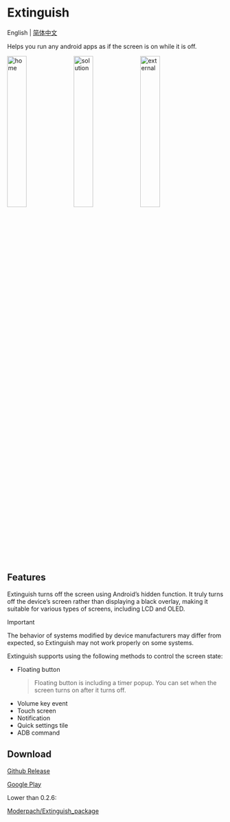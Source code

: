 # Extinguish

English
|
[简体中文](https://github.com/Moderpach/Extinguish/blob/master/README_ZH_CN.md)

Helps you run any android apps as if the screen is on while it is off.

<div align="left">
<img src="https://raw.githubusercontent.com/Moderpach/Extinguish/master/doc/screenshot_home_en.png" width="30%" alt="home"/>
<img src="https://raw.githubusercontent.com/Moderpach/Extinguish/master/doc/screenshot_solution_en.png" width="30%" alt="solution"/>
<img src="https://raw.githubusercontent.com/Moderpach/Extinguish/master/doc/screenshot_external_en.png" width="30%" alt="external"/>
</div>

## Features

Extinguish turns off the screen using Android’s hidden function. It truly turns off the device’s
screen rather than displaying a black overlay, making it suitable for various types of screens,
including LCD and OLED.

> [!IMPORTANT]
> The behavior of systems modified by device manufacturers
> may differ from expected, so Extinguish may not work
> properly on some systems.

Extinguish supports using the following methods to control the screen state:

- Floating button
  > Floating button is including a timer popup. You can set
  > when the screen turns on after it turns off.
- Volume key event
- Touch screen
- Notification
- Quick settings tile
- ADB command

## Download

[Github Release](https://github.com/Moderpach/Extinguish/releases)

[Google Play](https://play.google.com/store/apps/details?id=own.moderpach.extinguish)

Lower than 0.2.6:

[Moderpach/Extinguish_package](https://github.com/Moderpach/Extinguish_package)